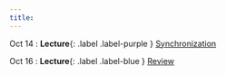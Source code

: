 ```yaml
---
title:
---
```


Oct 14
: **Lecture**{: .label .label-purple } [Synchronization](#)

Oct 16
: **Lecture**{: .label .label-blue } [Review](#)